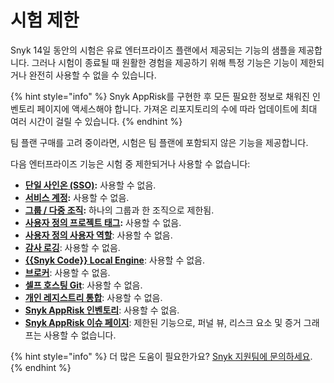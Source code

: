 # 시험 제한

Snyk 14일 동안의 시험은 유료 엔터프라이즈 플랜에서 제공되는 기능의 샘플을 제공합니다. 그러나 시험이 종료될 때 원활한 경험을 제공하기 위해 특정 기능은 기능이 제한되거나 완전히 사용할 수 없을 수 있습니다.

{% hint style="info" %}
Snyk AppRisk를 구현한 후 모든 필요한 정보로 채워진 인벤토리 페이지에 액세스해야 합니다. 가져온 리포지토리의 수에 따라 업데이트에 최대 여러 시간이 걸릴 수 있습니다.
{% endhint %}

팀 플랜 구매를 고려 중이라면, 시험은 팀 플랜에 포함되지 않은 기능을 제공합니다.

다음 엔터프라이즈 기능은 시험 중 제한되거나 사용할 수 없습니다:

* [**단일 사인온 (SSO)**](../../enterprise-setup/single-sign-on-sso-for-authentication-to-snyk/)**:** 사용할 수 없음.
* [**서비스 계정**](../../enterprise-setup/service-accounts/)**:** 사용할 수 없음.
* [**그룹 / 다중 조직**](../../snyk-admin/groups-and-organizations/)**:** 하나의 그룹과 한 조직으로 제한됨.
* [**사용자 정의 프로젝트 태그**](../../snyk-admin/introduction-to-snyk-projects/project-tags.md)**:** 사용할 수 없음.
* [**사용자 정의 사용자 역할**](../../snyk-admin/user-roles/user-role-management.md): 사용할 수 없음.
* [**감사 로깅**](../../snyk-admin/user-management-with-the-api/retrieve-audit-logs-of-user-initiated-activity-by-api-for-an-org-or-group.md): 사용할 수 없음.
* [**{{Snyk Code}} Local Engine**](../../scan-with-snyk/snyk-code/snyk-code-local-engine.md): 사용할 수 없음.
* [**브로커**](../../enterprise-setup/snyk-broker/): 사용할 수 없음.
* [**셀프 호스팅 Git**](../../scm-ide-and-ci-cd-integrations/snyk-scm-integrations/github-enterprise.md): 사용할 수 없음.
* [**개인 레지스트리 통합**](../../scan-with-snyk/snyk-open-source/package-repository-integrations/): 사용할 수 없음.
* [**Snyk AppRisk 인벤토리**](../../manage-assets/): 사용할 수 없음.
* [**Snyk AppRisk 이슈 페이지**](../../manage-risk/prioritize-issues-for-fixing/prioritization-for-snyk-apprisk.md): 제한된 기능으로, 퍼널 뷰, 리스크 요소 및 증거 그래프는 사용할 수 없습니다.

{% hint style="info" %}
더 많은 도움이 필요한가요? [Snyk 지원팀에 문의하세요](https://support.snyk.io).
{% endhint %}